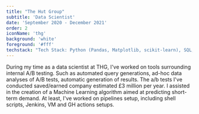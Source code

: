 ```yaml
---
title: "The Hut Group"
subtitle: 'Data Scientist'
date: 'September 2020 - December 2021'
order: 2
iconName: 'thg'
background: 'white'
foreground: '#fff'
techstack: "Tech Stack: Python (Pandas, Matplotlib, scikit-learn), SQL, Jenkins, Linux(Centos7),  scikit-learn"
---
```


During my time as a data scientist at THG, I've worked on tools surrounding internal A/B testing. Such as automated query generations, ad-hoc data analyses of A/B tests, automatic generation of results. The a/b tests I've conducted saved/earned company estimated £3 million per year. I assisted in the creation of a Machine Learning algorithm aimed at predicting short-term demand. At least, I've worked on pipelines setup, including shell scripts, Jenkins, VM and GH actions setups.